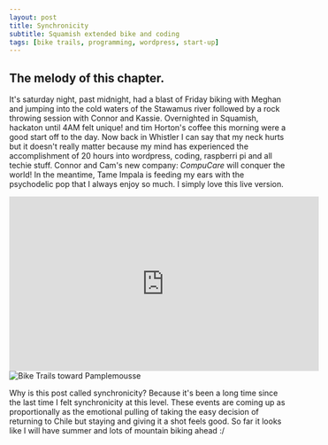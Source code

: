 ```yaml
---
layout: post
title: Synchronicity
subtitle: Squamish extended bike and coding
tags: [bike trails, programming, wordpress, start-up]
---
```


## The melody of this chapter.

It's saturday night, past midnight, had a blast of Friday biking with Meghan and jumping into the cold waters of the Stawamus river followed by a rock throwing session with Connor and Kassie. Overnighted in Squamish, hackaton until 4AM felt unique! and tim Horton's coffee this morning were a good start off to the day. Now back in Whistler I can say that my neck hurts but it doesn't really matter because my mind has experienced the accomplishment of 20 hours into wordpress, coding, raspberri pi and all techie stuff.
Connor and Cam's new company: _*CompuCare*_ will conquer the world!
In the meantime, Tame Impala is feeding my ears with the psychodelic pop that I always enjoy so much. 
I simply love this live version.

<iframe width="560" height="315" src="https://www.youtube.com/embed/mKj7hhHi9IQ" frameborder="0" allow="accelerometer; autoplay; encrypted-media; gyroscope; picture-in-picture" allowfullscreen></iframe>

<img src="{{site.baseurl}}/assets/img/squamishCoding/squamishBikeTrails.jpg" alt="Bike Trails toward Pamplemousse" />

Why is this post called synchronicity?
Because it's been a long time since the last time I felt synchronicity at this level. These events are coming up as proportionally as the emotional pulling of taking the easy decision of returning to Chile but staying and giving it a shot feels good. So far it looks like I will have summer and lots of mountain biking ahead :/


